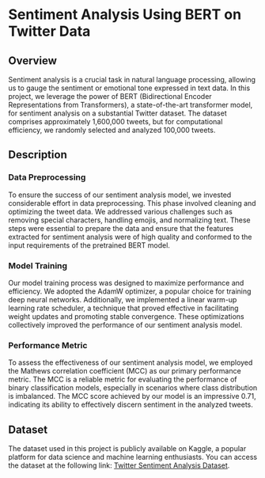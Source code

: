 # Sentiment Analysis Using BERT on Twitter Data

## Overview
Sentiment analysis is a crucial task in natural language processing, allowing us to gauge the sentiment or emotional tone expressed in text data. In this project, we leverage the power of BERT (Bidirectional Encoder Representations from Transformers), a state-of-the-art transformer model, for sentiment analysis on a substantial Twitter dataset. The dataset comprises approximately 1,600,000 tweets, but for computational efficiency, we randomly selected and analyzed 100,000 tweets.

## Description
### Data Preprocessing
To ensure the success of our sentiment analysis model, we invested considerable effort in data preprocessing. This phase involved cleaning and optimizing the tweet data. We addressed various challenges such as removing special characters, handling emojis, and normalizing text. These steps were essential to prepare the data and ensure that the features extracted for sentiment analysis were of high quality and conformed to the input requirements of the pretrained BERT model.

### Model Training
Our model training process was designed to maximize performance and efficiency. We adopted the AdamW optimizer, a popular choice for training deep neural networks. Additionally, we implemented a linear warm-up learning rate scheduler, a technique that proved effective in facilitating weight updates and promoting stable convergence. These optimizations collectively improved the performance of our sentiment analysis model.

### Performance Metric
To assess the effectiveness of our sentiment analysis model, we employed the Mathews correlation coefficient (MCC) as our primary performance metric. The MCC is a reliable metric for evaluating the performance of binary classification models, especially in scenarios where class distribution is imbalanced. The MCC score achieved by our model is an impressive 0.71, indicating its ability to effectively discern sentiment in the analyzed tweets.

## Dataset
The dataset used in this project is publicly available on Kaggle, a popular platform for data science and machine learning enthusiasts. You can access the dataset at the following link: [Twitter Sentiment Analysis Dataset](https://www.kaggle.com/code/arunrk7/nlp-beginner-text-classification-using-lstm).





